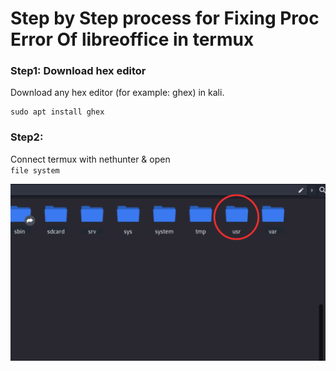 # Step by Step process for Fixing Proc Error Of libreoffice in termux

### Step1: Download hex editor
Download any hex editor (for example: ghex) in kali.
```termux
sudo apt install ghex
```
### Step2:
Connect termux with nethunter & open<br> `file system`

![](1.png)
